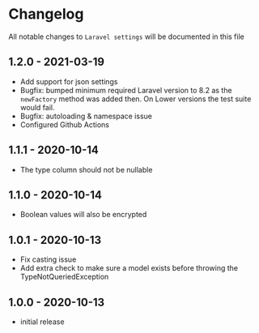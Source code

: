 # Changelog

All notable changes to `Laravel settings` will be documented in this file

## 1.2.0 - 2021-03-19
- Add support for json settings
- Bugfix: bumped minimum required Laravel version to 8.2 as the `newFactory` method was added then. On Lower versions the test suite would fail.
- Bugfix: autoloading & namespace issue
- Configured Github Actions

## 1.1.1 - 2020-10-14
- The type column should not be nullable

## 1.1.0 - 2020-10-14
- Boolean values will also be encrypted

## 1.0.1 - 2020-10-13

- Fix casting issue
- Add extra check to make sure a model exists before throwing the TypeNotQueriedException 

## 1.0.0 - 2020-10-13

- initial release
